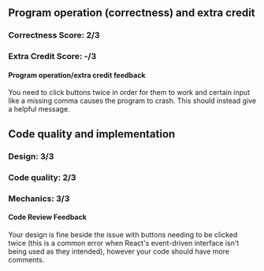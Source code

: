 ## Program operation (correctness) and extra credit

### Correctness Score: 2/3

### Extra Credit Score: -/3

#### Program operation/extra credit feedback

You need to click buttons twice in order for them to work and certain input like
a missing comma causes the program to crash. This should instead give a helpful
message.

## Code quality and implementation

### Design: 3/3

### Code quality: 2/3

### Mechanics: 3/3

#### Code Review Feedback

Your design is fine beside the issue with buttons needing to be clicked twice
(this is a common error when React's event-driven interface isn't being used as
they intended), however your code should have more comments.
